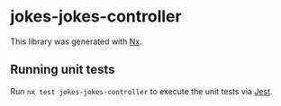 # jokes-jokes-controller

This library was generated with [Nx](https://nx.dev).

## Running unit tests

Run `nx test jokes-jokes-controller` to execute the unit tests via [Jest](https://jestjs.io).

